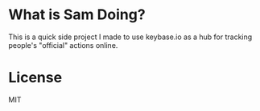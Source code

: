 # What is Sam Doing?

This is a quick side project I made to use keybase.io as a hub for tracking people's "official" actions online.

# License

MIT
